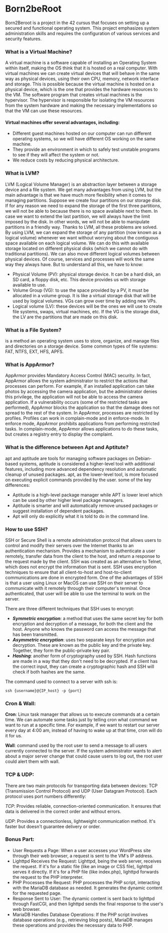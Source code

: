 # Born2beRoot
Born2Beroot is a project in the 42 cursus that focuses on setting up a secured and functional operating system. This project emphasizes system administration skills and requires the configuration of various services and security features.

### What is a Virtual Machine?
A virtual machine is a software capable of installing an Operating System within itself, making the OS think that it is hosted on a real computer. With virtual machines we can create virtual devices that will behave in the same way as physical devices, using their own CPU, memory, network interface and storage. This is possible because the virtual machine is hosted on a physical device, which is the one that provides the hardware resources to the VM. The software program that creates virtual machines is the hypervisor. The hypervisor is responsible for isolating the VM resources from the system hardware and making the necessary implementations so that the VM can use these resources.

#### Virtual machines offer several advantages, including:
- Different guest machines hosted on our computer can run different operating systems, so we will have different OS working on the same machine.
- They provide an environment in which to safely test unstable programs to see if they will affect the system or not.
- We reduce costs by reducing physical architecture.

### What is LVM?
LVM (Logical Volume Manager) is an abstraction layer between a storage device and a file system. We get many advantages from using LVM, but the main advantage is that we have much more flexibility when it comes to managing partitions. Suppose we create four partitions on our storage disk. If for any reason we need to expand the storage of the first three partitions, we will not be able to because there is no space available next to them. In case we want to extend the last partition, we will always have the limit imposed by the disk. In other words, we will not be able to manipulate partitions in a friendly way. Thanks to LVM, all these problems are solved.
By using LVM, we can expand the storage of any partition (now known as a logical volume) whenever we want without worrying about the contiguous space available on each logical volume. We can do this with available storage located on different physical disks (which we cannot do with traditional partitions). We can also move different logical volumes between physical devices. Of course, services and processes will work the same way they always have. But to understand all this, we have to know:
- Physical Volume (PV): physical storage device. It can be a hard disk, an SD card, a floppy disk, etc. This device provides us with storage available to use.
- Volume Group (VG): to use the space provided by a PV, it must be allocated in a volume group. It is like a virtual storage disk that will be used by logical volumes. VGs can grow over time by adding new VPs.
- Logical volume (LV): these devices will be the ones we will use to create file systems, swaps, virtual machines, etc. If the VG is the storage disk, the LV are the partitions that are made on this disk.

### What is a File System?
is a method an operating system uses to store, organize, and manage files and directories on a storage device.
Some common types of file systems: FAT, NTFS, EXT, HFS, APFS.

### What is AppArmor?
AppArmor provides Mandatory Access Control (MAC) security. In fact, AppArmor allows the system administrator to restrict the actions that processes can perform. For example, if an installed application can take photos by accessing the camera application, but the administrator denies this privilege, the application will not be able to access the camera application. If a vulnerability occurs (some of the restricted tasks are performed), AppArmor blocks the application so that the damage does not spread to the rest of the system.
In AppArmor, processes are restricted by profiles. Profiles can work in complain-mode and in enforce-mode. In enforce mode, AppArmor prohibits applications from performing restricted tasks. In complain-mode, AppArmor allows applications to do these tasks, but creates a registry entry to display the complaint.

### What is the difference between Apt and Aptitute?
apt and aptitude are tools for managing software packages on Debian-based systems, aptitude is considered a higher-level tool with additional features, including more advanced dependency resolution and automatic cleanup of unused packages. apt, as the lower-level tool, is more focused on executing explicit commands provided by the user. some of the key differences:
- Aptitude is a high-level package manager while APT is lower level which can be used by other higher level package managers.
- Aptitude is smarter and will automatically remove unused packages or suggest installation of dependent packages.
- Apt will only do explicitly what it is told to do in the command line.

### How to use SSH?
SSH or Secure Shell is a remote administration protocol that allows users to control and modify their servers over the Internet thanks to an authentication mechanism. Provides a mechanism to authenticate a user remotely, transfer data from the client to the host, and return a response to the request made by the client.
SSH was created as an alternative to Telnet, which does not encrypt the information that is sent. SSH uses encryption techniques to ensure that all client-to-host and host-to-client communications are done in encrypted form. One of the advantages of SSH is that a user using Linux or MacOS can use SSH on their server to communicate with it remotely through their computer's terminal. Once authenticated, that user will be able to use the terminal to work on the server.

There are three different techniques that SSH uses to encrypt:
- ***Symmetric encryption***: a method that uses the same secret key for both encryption and decryption of a message, for both the client and the host. Anyone who knows the password can access the message that has been transmitted.
- ***Asymmetric encryption***: uses two separate keys for encryption and decryption. These are known as the public key and the private key. Together, they form the public-private key pair.
- ***Hashing***: another form of cryptography used by SSH. Hash functions are made in a way that they don't need to be decrypted. If a client has the correct input, they can create a cryptographic hash and SSH will check if both hashes are the same.

The command used to connect to a server with ssh is:

    ssh {username}@{IP_host} -p {port}

### Cron & Wall:

**Cron**: Linux task manager that allows us to execute commands at a certain time. We can automate some tasks just by telling cron what command we want to run at a specific time. For example, if we want to restart our server every day at 4:00 am, instead of having to wake up at that time, cron will do it for us.

**Wall**: command used by the root user to send a message to all users currently connected to the server. If the system administrator wants to alert about a major server change that could cause users to log out, the root user could alert them with wall.

### TCP & UDP:

There are two main protocols for transporting data between devices: TCP (Transmission Control Protocol) and UDP (User Datagram Protocol). Each protocol uses port numbers differently:

*TCP*: Provides reliable, connection-oriented communication. It ensures that data is delivered in the correct order and without errors.

*UDP*: Provides a connectionless, lightweight communication method. It's faster but doesn't guarantee delivery or order.

### Bonus Part:

- User Requests a Page: When a user accesses your WordPress site through their web browser, a request is sent to the VM's IP address.
- Lighttpd Receives the Request: Lighttpd, being the web server, receives the request. If it's for a static file (like an image or CSS file), lighttpd serves it directly. If it's for a PHP file (like index.php), lighttpd forwards the request to the PHP interpreter.
- PHP Processes the Request: PHP processes the PHP script, interacting with the MariaDB database as needed. It generates the dynamic content for the requested page.
- Response Sent to User: The dynamic content is sent back to lighttpd through FastCGI, and then lighttpd sends the final response to the user's web browser.
- MariaDB Handles Database Operations: If the PHP script involves database operations (e.g., retrieving blog posts), MariaDB manages these operations and provides the necessary data to PHP.
